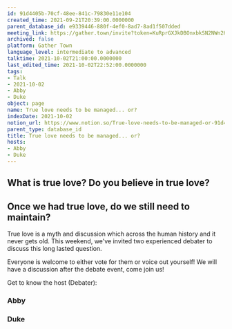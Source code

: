 ```yaml
---
id: 91d4405b-70cf-48ee-841c-79830e11e104
created_time: 2021-09-21T20:39:00.0000000
parent_database_id: e9339446-880f-4ef0-8ad7-8ad1f507dded
meeting_link: https://gather.town/invite?token=KuRprGXJkDBOnxbkSN2NWn2HuHjwl9GJ
archived: false
platform: Gather Town
language_level: intermediate to advanced
talktime: 2021-10-02T21:00:00.0000000
last_edited_time: 2021-10-02T22:52:00.0000000
tags:
- Talk
- 2021-10-02
- Abby
- Duke
object: page
name: True love needs to be managed... or?
indexDate: 2021-10-02
notion_url: https://www.notion.so/True-love-needs-to-be-managed-or-91d4405b70cf48ee841c79830e11e104
parent_type: database_id
title: True love needs to be managed... or?
hosts:
- Abby
- Duke
---
```



## What is true love? Do you believe in true love? 
## Once we had true love, do we still need to maintain?

True love is a myth and discussion which across the human history and it never gets old. This weekend, we've invited two experienced debater to discuss this long lasted question.

Everyone is welcome to either vote for them or voice out yourself! We will have a discussion after the debate event, come join us!

Get to know the host (Debater):
### Abby
### Duke





